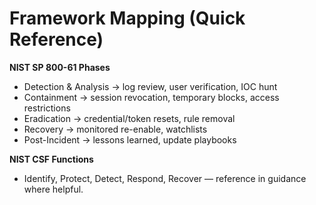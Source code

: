 # Framework Mapping (Quick Reference)

**NIST SP 800-61 Phases**
- Detection & Analysis → log review, user verification, IOC hunt
- Containment → session revocation, temporary blocks, access restrictions
- Eradication → credential/token resets, rule removal
- Recovery → monitored re-enable, watchlists
- Post-Incident → lessons learned, update playbooks

**NIST CSF Functions**
- Identify, Protect, Detect, Respond, Recover — reference in guidance where helpful.
